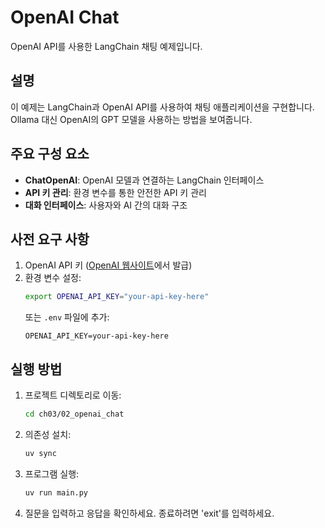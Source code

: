 # OpenAI Chat

OpenAI API를 사용한 LangChain 채팅 예제입니다.

## 설명

이 예제는 LangChain과 OpenAI API를 사용하여 채팅 애플리케이션을 구현합니다. Ollama 대신 OpenAI의 GPT 모델을 사용하는 방법을 보여줍니다.

## 주요 구성 요소

- **ChatOpenAI**: OpenAI 모델과 연결하는 LangChain 인터페이스
- **API 키 관리**: 환경 변수를 통한 안전한 API 키 관리
- **대화 인터페이스**: 사용자와 AI 간의 대화 구조

## 사전 요구 사항

1. OpenAI API 키 ([OpenAI 웹사이트](https://platform.openai.com/)에서 발급)
2. 환경 변수 설정:
   ```bash
   export OPENAI_API_KEY="your-api-key-here"
   ```
   또는 `.env` 파일에 추가:
   ```
   OPENAI_API_KEY=your-api-key-here
   ```

## 실행 방법

1. 프로젝트 디렉토리로 이동:
   ```bash
   cd ch03/02_openai_chat
   ```

2. 의존성 설치:
   ```bash
   uv sync
   ```

3. 프로그램 실행:
   ```bash
   uv run main.py
   ```

4. 질문을 입력하고 응답을 확인하세요. 종료하려면 'exit'를 입력하세요.
